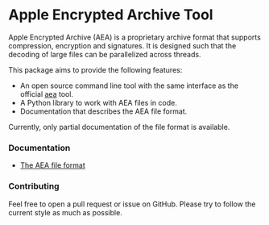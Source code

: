 # Apple Encrypted Archive Tool
Apple Encrypted Archive (AEA) is a proprietary archive format that supports compression, encryption and signatures. It is designed such that the decoding of large files can be parallelized across threads.

This package aims to provide the following features:
* An open source command line tool with the same interface as the official [aea](https://manpagehub.com/aea) tool.
* A Python library to work with AEA files in code.
* Documentation that describes the AEA file format.

Currently, only partial documentation of the file format is available.

### Documentation
* [The AEA file format](https://github.com/kinnay/AEA/blob/master/FORMAT.md)

### Contributing
Feel free to open a pull request or issue on GitHub. Please try to follow the current style as much as possible.
